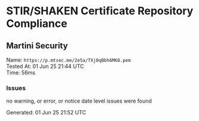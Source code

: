 # STIR/SHAKEN Certificate Repository Compliance

## Martini Security

Name: `https://p.mtsec.me/2e5a/TXj0qBbh6MK8.pem`\
Tested At: 01 Jun 25 21:44 UTC\
Time: 56ms

### Issues

no warning, or error, or notice date level issues were found

Generated: 01 Jun 25 21:52 UTC